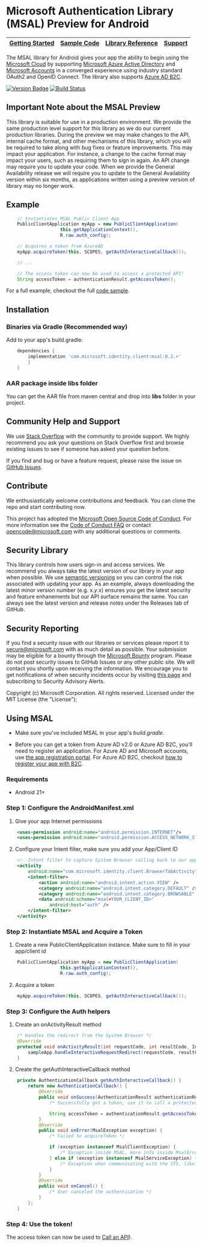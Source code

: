 Microsoft Authentication Library (MSAL) Preview for Android
==============================================

| [Getting Started](https://docs.microsoft.com/en-us/azure/active-directory/develop/guidedsetups/active-directory-mobileanddesktopapp-android-intro) | [Sample Code](https://github.com/Azure-Samples/active-directory-android-native-v2) | [Library Reference](http://javadoc.io/doc/com.microsoft.identity.client/msal) | [Support](README.md#community-help-and-support)
| --- | --- | --- | --- |

The MSAL library for Android gives your app the ability to begin using the [Microsoft Cloud](https://cloud.microsoft.com) by supporting [Microsoft Azure Active Directory](https://azure.microsoft.com/en-us/services/active-directory/) and [Microsoft Accounts](https://account.microsoft.com) in a converged experience using industry standard OAuth2 and OpenID Connect. The library also supports [Azure AD B2C](https://azure.microsoft.com/services/active-directory-b2c/).

[![Version Badge](https://img.shields.io/maven-central/v/com.microsoft.identity.client/msal.svg)](http://repo1.maven.org/maven2/com/microsoft/identity/client/msal/)
[![Build Status](https://travis-ci.org/AzureAD/microsoft-authentication-library-for-android.svg?branch=master)](https://travis-ci.org/AzureAD/microsoft-authentication-library-for-android)

## Important Note about the MSAL Preview

This library is suitable for use in a production environment. We provide the same production level support for this library as we do our current production libraries. During the preview we may make changes to the API, internal cache format, and other mechanisms of this library, which you will be required to take along with bug fixes or feature improvements. This may impact your application. For instance, a change to the cache format may impact your users, such as requiring them to sign in again. An API change may require you to update your code. When we provide the General Availability release we will require you to update to the General Availability version within six months, as applications written using a preview version of library may no longer work.

## Example

```Java
    // Instantiates MSAL Public Client App
    PublicClientApplication myApp = new PublicClientApplication(
                    this.getApplicationContext(),
                    R.raw.auth_config);

    // Acquires a token from AzureAD 
    myApp.acquireToken(this, SCOPES, getAuthInteractiveCallback());

    // ...

    // The access token can now be used to access a protected API!
    String accessToken = authenticationResult.getAccessToken();
```

For a full example, checkout the full [code sample](https://github.com/Azure-Samples/active-directory-android-native-v2).

## Installation

### Binaries via Gradle (Recommended way)

Add to your app's build.gradle:

```gradle
    dependencies {
        implementation 'com.microsoft.identity.client:msal:0.2.+'
        }
    }
```

### AAR package inside libs folder
You can get the AAR file from maven central and drop into **libs** folder in your project.

## Community Help and Support

We use [Stack Overflow](http://stackoverflow.com/questions/tagged/msal) with the community to provide support. We highly recommend you ask your questions on Stack Overflow first and browse existing issues to see if someone has asked your question before. 

If you find and bug or have a feature request, please raise the issue on [GitHub Issues](../../issues). 

## Contribute

We enthusiastically welcome contributions and feedback. You can clone the repo and start contributing now. 

This project has adopted the [Microsoft Open Source Code of Conduct](https://opensource.microsoft.com/codeofconduct/). For more information see the [Code of Conduct FAQ](https://opensource.microsoft.com/codeofconduct/faq/) or contact [opencode@microsoft.com](mailto:opencode@microsoft.com) with any additional questions or comments.

## Security Library

This library controls how users sign-in and access services. We recommend you always take the latest version of our library in your app when possible. We use [semantic versioning](http://semver.org) so you can control the risk associated with updating your app. As an example, always downloading the latest minor version number (e.g. x.*y*.x) ensures you get the latest security and feature enhanements but our API surface remains the same. You can always see the latest version and release notes under the Releases tab of GitHub.

## Security Reporting

If you find a security issue with our libraries or services please report it to [secure@microsoft.com](mailto:secure@microsoft.com) with as much detail as possible. Your submission may be eligible for a bounty through the [Microsoft Bounty](http://aka.ms/bugbounty) program. Please do not post security issues to GitHub Issues or any other public site. We will contact you shortly upon receiving the information. We encourage you to get notifications of when security incidents occur by visiting [this page](https://technet.microsoft.com/en-us/security/dd252948) and subscribing to Security Advisory Alerts.


Copyright (c) Microsoft Corporation.  All rights reserved. Licensed under the MIT License (the "License");

## Using MSAL

- Make sure you've included MSAL in your app's *build.gradle*.

- Before you can get a token from Azure AD v2.0 or Azure AD B2C, you'll need to register an application. For Azure AD and Microsoft accounts, use [the app registration portal](https://apps.dev.microsoft.com). For Azure AD B2C, checkout [how to register your app with B2C](https://docs.microsoft.com/en-us/azure/active-directory-b2c/active-directory-b2c-app-registration).  

### Requirements
* Android 21+

### Step 1: Configure the AndroidManifest.xml

1. Give your app Internet permissions

```XML
    <uses-permission android:name="android.permission.INTERNET"/>
    <uses-permission android:name="android.permission.ACCESS_NETWORK_STATE"/>
```

2. Configure your Intent filter, make sure you add your App/Client ID
  
```XML
    <!--Intent filter to capture System Browser calling back to our app after Sign In-->
    <activity
        android:name="com.microsoft.identity.client.BrowserTabActivity">
        <intent-filter>
            <action android:name="android.intent.action.VIEW" />
            <category android:name="android.intent.category.DEFAULT" />
            <category android:name="android.intent.category.BROWSABLE" />
            <data android:scheme="msal<YOUR_CLIENT_ID>"
                android:host="auth" />
        </intent-filter>
    </activity>
```

### Step 2: Instantiate MSAL and Acquire a Token

1.  Create a new PublicClientApplication instance. Make sure to fill in your app/client id

```Java
    PublicClientApplication myApp = new PublicClientApplication(
                    this.getApplicationContext(),
                    R.raw.auth_config);
```

2. Acquire a token

```Java
    myApp.acquireToken(this, SCOPES, getAuthInteractiveCallback());
```

### Step 3: Configure the Auth helpers

1. Create an onActivityResult method

```Java
    /* Handles the redirect from the System Browser */
    @Override
    protected void onActivityResult(int requestCode, int resultCode, Intent data) {
        sampleApp.handleInteractiveRequestRedirect(requestCode, resultCode, data);
    }
```

2. Create the getAuthInteractiveCallback method

```Java
    private AuthenticationCallback getAuthInteractiveCallback() {
        return new AuthenticationCallback() {
            @Override
            public void onSuccess(AuthenticationResult authenticationResult) {
                /* Successfully got a token, use it to call a protected resource */

                String accessToken = authenticationResult.getAccessToken();
            }
            @Override
            public void onError(MsalException exception) { 
                /* Failed to acquireToken */

                if (exception instanceof MsalClientException) {
                    /* Exception inside MSAL, more info inside MsalError.java */
                } else if (exception instanceof MsalServiceException) {
                    /* Exception when communicating with the STS, likely config issue */
                }
            }
            @Override
            public void onCancel() {
                /* User canceled the authentication */
            }
        };
    }
```

### Step 4: Use the token!

The access token can now be used to [Call an API](https://github.com/AzureAD/microsoft-authentication-library-for-android/wiki/Calling-an-API)).


